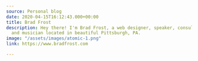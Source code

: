 ```yaml
---
source: Personal blog
date: 2020-04-15T16:12:43.000+00:00
title: Brad Frost
description: Hey there! I'm Brad Frost, a web designer, speaker, consultant, writer,
  and musician located in beautiful Pittsburgh, PA.
image: "/assets/images/atomic-1.png"
link: https://www.bradfrost.com

---
```

